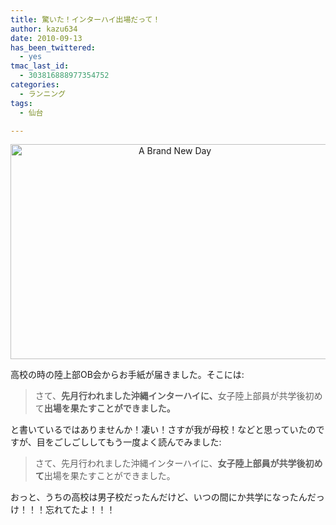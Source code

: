 ```yaml
---
title: 驚いた！インターハイ出場だって！
author: kazu634
date: 2010-09-13
has_been_twittered:
  - yes
tmac_last_id:
  - 303816888977354752
categories:
  - ランニング
tags:
  - 仙台

---
```

<p style="text-align: center;">
<a href="http://blog.kazu634.com/2010/09/13/%e9%a9%9a%e3%81%84%e3%81%9f%ef%bc%81%e3%82%a4%e3%83%b3%e3%82%bf%e3%83%bc%e3%83%8f%e3%82%a4%e5%87%ba%e5%a0%b4%e3%81%a0%e3%81%a3%e3%81%a6%ef%bc%81/a-brand-new-day/" onclick="__gaTracker('send', 'event', 'outbound-article', 'http://blog.kazu634.com/2010/09/13/%e9%a9%9a%e3%81%84%e3%81%9f%ef%bc%81%e3%82%a4%e3%83%b3%e3%82%bf%e3%83%bc%e3%83%8f%e3%82%a4%e5%87%ba%e5%a0%b4%e3%81%a0%e3%81%a3%e3%81%a6%ef%bc%81/a-brand-new-day/', '');" title='A Brand New Day'><img width="510" height="344" src="http://blog.kazu634.com/wp-content/uploads/2012/06/A-Brand-New-Day.jpg" class="attachment-large aligncenter wp-image-790" alt="A Brand New Day" title="A Brand New Day" srcset="http://blog.kazu634.com/wp-content/uploads/2012/06/A-Brand-New-Day-300x202.jpg 300w, http://blog.kazu634.com/wp-content/uploads/2012/06/A-Brand-New-Day.jpg 1024w" sizes="(max-width: 510px) 100vw, 510px" /></a>
</p>

<small><a href="http://creativecommons.org/licenses/by-nc/2.0/" onclick="__gaTracker('send', 'event', 'outbound-article', 'http://creativecommons.org/licenses/by-nc/2.0/', '');" title="Attribution-NonCommercial License"  target="_blank"></a></small>

<p style="text-align: left;">
  高校の時の陸上部OB会からお手紙が届きました。そこには:
</p>

> <p style="text-align: left;">
>   さて、<strong>先月行われました沖縄インターハイに、</strong>女子陸上部員が共学後初めて<strong>出場を果たすことができました。</strong>
> </p>

<p style="text-align: left;">
  と書いているではありませんか！凄い！さすが我が母校！などと思っていたのですが、目をごしごししてもう一度よく読んでみました:
</p>

> <p style="text-align: left;">
>   さて、先月行われました沖縄インターハイに、<strong>女子陸上部員が共学後初めて</strong>出場を果たすことができました。
> </p>

<p style="text-align: left;">
  おっと、うちの高校は男子校だったんだけど、いつの間にか共学になったんだっけ！！！忘れてたよ！！！
</p>

